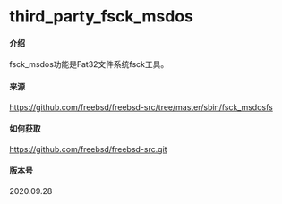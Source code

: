 # third_party_fsck_msdos

#### 介绍
fsck_msdos功能是Fat32文件系统fsck工具。  
  
#### 来源
https://github.com/freebsd/freebsd-src/tree/master/sbin/fsck_msdosfs  


#### 如何获取  
  
https://github.com/freebsd/freebsd-src.git  


#### 版本号  
  
2020.09.28



